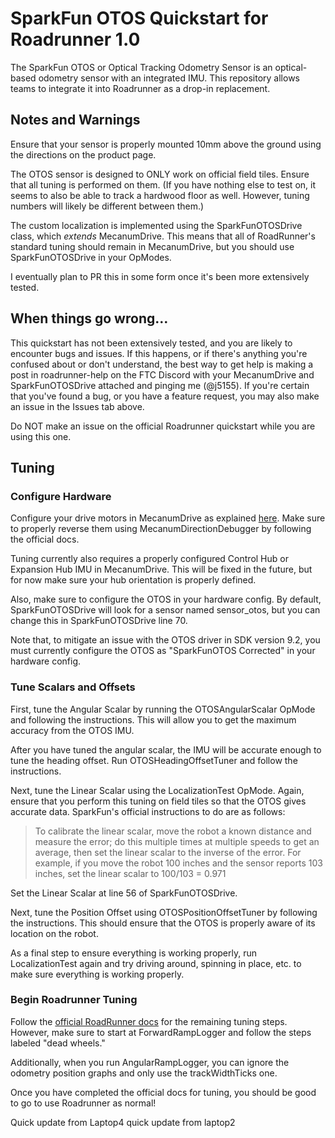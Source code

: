 # SparkFun OTOS Quickstart for Roadrunner 1.0

The SparkFun OTOS or Optical Tracking Odometry Sensor is an optical-based odometry sensor with an integrated IMU.
This repository allows teams to integrate it into Roadrunner as a drop-in replacement.

## Notes and Warnings
Ensure that your sensor is properly mounted 10mm above the ground using the directions on the product page.

The OTOS sensor is designed to ONLY work on official field tiles.
Ensure that all tuning is performed on them. 
(If you have nothing else to test on, it seems to also be able to track a hardwood floor as well.
However, tuning numbers will likely be different between them.)

The custom localization is implemented using the SparkFunOTOSDrive class, which *extends* MecanumDrive.
This means that all of RoadRunner's standard tuning should remain in MecanumDrive, but you should use SparkFunOTOSDrive
in your OpModes.

I eventually plan to PR this in some form once it's been more extensively tested.

## When things go wrong…
This quickstart has not been extensively tested, and you are likely to encounter bugs and issues. 
If this happens, or if there's anything you're confused about or don't understand, the best way to get help is
making a post in roadrunner-help on the FTC Discord with your MecanumDrive and SparkFunOTOSDrive attached and pinging me
(@j5155).
If you're certain that you've found a bug,
or you have a feature request, you may also make an issue in the Issues tab above. 

Do NOT make an issue on the official Roadrunner quickstart while you are using this one.

## Tuning

### Configure Hardware

Configure your drive motors in MecanumDrive
   as explained [here](https://rr.brott.dev/docs/v1-0/tuning/#drive-classes). 
Make sure to properly reverse them using MecanumDirectionDebugger by following the official docs.

Tuning currently also requires a properly configured Control Hub or Expansion Hub IMU in MecanumDrive. 
This will be fixed in the future, but for now make sure your hub orientation is properly defined.

Also, make sure to configure the OTOS in your hardware config. 
By default, SparkFunOTOSDrive will look for a sensor named sensor_otos,
but you can change this in SparkFunOTOSDrive line 70.

Note that, to mitigate an issue with the OTOS driver in SDK version 9.2,
you must currently configure the OTOS as "SparkFunOTOS Corrected" in your hardware config.
### Tune Scalars and Offsets
First, tune the Angular Scalar by running the OTOSAngularScalar OpMode and following the instructions. 
This will allow you to get the maximum accuracy from the OTOS IMU.

After you have tuned the angular scalar, the IMU will be accurate enough to tune the heading offset.
Run OTOSHeadingOffsetTuner and follow the instructions.

Next, tune the Linear Scalar using the LocalizationTest OpMode.
Again, ensure that you perform this tuning on field tiles so that the OTOS gives accurate data.
SparkFun's official instructions to do are as follows:
> To calibrate the linear scalar, move the
robot a known distance and measure the error; do this multiple times at
multiple speeds to get an average, then set the linear scalar to the
inverse of the error.
> For example, if you move the robot 100 inches and
the sensor reports 103 inches, set the linear scalar to 100/103 = 0.971

Set the Linear Scalar at line 56 of SparkFunOTOSDrive.

Next, tune the Position Offset using OTOSPositionOffsetTuner by following the instructions. 
This should ensure that the OTOS is properly aware of its location on the robot.

As a final step to ensure everything is working properly,
run LocalizationTest again and try driving around, spinning in place, etc. 
to make sure everything is working properly.

### Begin Roadrunner Tuning
Follow the [official RoadRunner docs](https://rr.brott.dev/docs/v1-0/tuning/#forwardramplogger-dead-wheels-only) for the remaining tuning steps.
However, make sure to start at ForwardRampLogger and follow the steps labeled "dead wheels."

Additionally, when you run AngularRampLogger,
you can ignore the odometry position graphs and only use the trackWidthTicks one.

Once you have completed the official docs for tuning, you should be good to go to use Roadrunner as normal!

Quick update from Laptop4
quick update from laptop2


